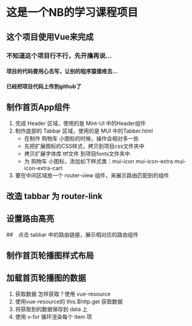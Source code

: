 # 这是一个NB的学习课程项目


## 这个项目使用Vue来完成

### 不知道这个项目行不行，先开撸再说...

#### 项目的代码要用心去写，让别的程序猿蛋疼去...

#### 已经把项目代码上传到github了


## 制作首页App组件
1. 完成 Header 区域，使用的是 Mint-UI 中的Header组件
2. 制作底部的 Tabbar 区域，使用的是 MUI 中的Tabber.html
    + 在制作 购物车 小图标的时候，操作会相对多一些
    + 先把扩展图标的CSS样式，拷贝到项目css文件夹中
    + 拷贝扩展字体库 ttf文件 到项目fonts文件夹中
    + 为 购物车 小图标，添加如下样式类：mui-icon mui-icon-extra mui-icon-extra-cart
3. 要在中间区域放一个 router-view 组件，来展示路由匹配到的组件


## 改造 tabbar 为 router-link

## 设置路由高亮

##　点击 tabbar 中的路由链接，展示相对应的路由组件

## 制作首页轮播图样式布局

## 加载首页轮播图的数据
1. 获取数据 怎样获取？使用 vue-resource
2. 使用vue-resource的 this.$http.get 获取数据
3. 将获取到的数据保存到 data 上
4. 使用 v-for 循环渲染每个 item 项














